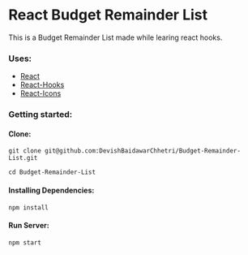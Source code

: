 # React Budget Remainder List

This is a Budget Remainder List made while learing react hooks.

### Uses:

- [React](https://reactjs.org/)
- [React-Hooks](https://reactjs.org/docs/hooks-intro.html)
- [React-Icons](https://react-icons.github.io/react-icons/)


### Getting started:

#### Clone:

`git clone git@github.com:DevishBaidawarChhetri/Budget-Remainder-List.git`

`cd Budget-Remainder-List`

#### Installing Dependencies:

`npm install`

#### Run Server:

`npm start`